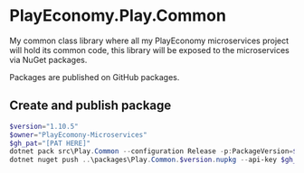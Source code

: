 # PlayEconomy.Play.Common

My common class library where all my PlayEconomy microservices project will hold its common code, this library will be
exposed to the microservices via NuGet packages.

Packages are published on GitHub packages.

## Create and publish package

```powershell
$version="1.10.5"
$owner="PlayEcomony-Microservices"
$gh_pat="[PAT HERE]"
dotnet pack src\Play.Common --configuration Release -p:PackageVersion=$version -p:RepositoryUrl=https://github.com/$owner/Play.Common -o ..\packages
dotnet nuget push ..\packages\Play.Common.$version.nupkg --api-key $gh_pat --source "github"
```
